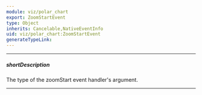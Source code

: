 ```yaml
---
module: viz/polar_chart
export: ZoomStartEvent
type: Object
inherits: Cancelable,NativeEventInfo
uid: viz/polar_chart:ZoomStartEvent
generateTypeLink: 
---
```

---
##### shortDescription
The type of the zoomStart event handler's argument.

---
<!-- Description goes here -->